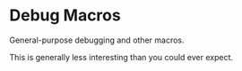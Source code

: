 # Debug Macros

General-purpose debugging and other macros.

This is generally less interesting than you could ever expect.
